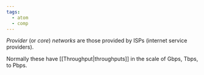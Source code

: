 ```yaml
---
tags:
  - atom
  - comp
---
```

*Provider* (or *core*) *networks* are those provided by ISPs (internet service providers).

Normally these have [[Throughput|throughputs]] in the scale of Gbps, Tbps, to Pbps.